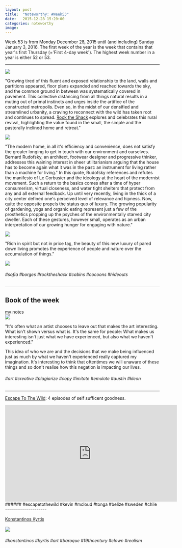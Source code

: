 ```yaml
---
layout: post
title:  "Noteworthy: #Week53"
date:   2015-12-28 15:20:00
categories: noteworthy
image:
---
```

Week 53 is from Monday December 28, 2015 until (and including) Sunday January 3, 2016. 
The first week of the year is the week that contains that year's first Thursday (='First 4-day week'). 
The highest week number in a year is either 52 or 53.

------------------
![](/assets/article_images/2015-12-28-week53/rocktheshack.gif)

"Growing tired of this fluent and exposed relationship to the land, walls and partitions appeared, floor plans expanded and reached towards the sky, and the common ground in between was systematically covered in pavement.
This collective distancing from all things natural results in a muting out of primal instincts and urges inside the artifice of the constructed metropolis. 
Even so, in the midst of our densified and streamlined urbanity, a craving to reconnect with the wild has taken root and continues to spread. 
[Rock the Shack](http://www.amazon.co.uk/Rock-Shack-Architecture-Hide-outs-Hide-Outs/dp/3899554663) explores and celebrates this rural revival, highlighting the value found in the small, the simple and the pastorally inclined home and retreat."

![](/assets/article_images/2015-12-28-week53/rocktheshack1.jpeg)

"The modern home, in all it's efficiency and convenience, does not satisfy the greater longing to get in touch with our environment and ourselves.
Bernard Rudofsky, an architect, footwear designer and progressive thinker, addresses this waining interest in sheer utilitarianism arguing that the house has to become again what it was in the past: an instrument for living rather than a machine for living." 
In this quote, Rudofsky references and refutes the manifesto of Le Corbusier and the ideology at the heart of the modernist movement. 
Such a return to the basics comes after a time of hyper consumerism, virtual closeness, and water tight shelters that protect from any and all external feedback.
Up until very recently, living in the thick of a city center defined one's perceived level of relevance and hipness. Now, quite the opposite propels the status quo of luxury. 
The growing popularity of gardening, yoga and organic eating represent just a few of the prosthetics propping up the psyches of the environmentally starved city dweller. 
Each of these gestures, however small, operates as an urban interpretation of our growing hunger for engaging with nature." 

![](/assets/article_images/2015-12-28-week53/rocktheshack2.jpg)

"Rich in spirit but not in price tag, the beauty of this new luxury of pared down living promotes the experience of people and nature over the accumulation of things."

![](/assets/article_images/2015-12-28-week53/rocktheshack3.jpg)

###### #sofia #borges #rocktheshack #cabins #cocoons #hideouts

--------------------
## Book of the week
[my notes](http://csharpd.github.io/book/2015/12/29/steal-like-an-artist.html)
<br>
![](/assets/article_images/2015-12-29-steal-like-an-artist/steallikeanartist.jpg)

"It's often what an artist chooses to leave out that makes the art interesting. What isn't shown versus what is. 
It's the same for people: What makes us interesting isn't just what we have experienced, but also what we haven't experienced." 

This idea of who we are and the decisions that we make being influenced just as much by what we haven't experienced really captured my imagination.
It's interesting to think that oftentimes we will unaware of these things and so don't realise how this negation is impacting our lives.


###### #art #creative #plagiarize #copy #imitate #emulate #austin #kleon

----

[Escape To The Wild](http://www.channel4.com/programmes/kevin-mcclouds-escape-to-the-wild/on-demand): 4 episodes of self sufficent goodness.

<iframe width="560" height="315" src="https://www.youtube.com/embed/yyEalxrKgXY" frameborder="0" allowfullscreen></iframe>
<br>
###### #escapetothewild #kevin #mcloud #tonga #belize #sweden #chile
---------------------

[Konstantinos Kyrtis](https://www.instagram.com/konstantinos_kyrtis_art/)
<br>
<br>
![](/assets/article_images/2015-12-28-week53/clown-konstantinos-kyrtis.png)

###### #konstantinos #kyrtis #art  #baroque #19thcentury #clown #realism

